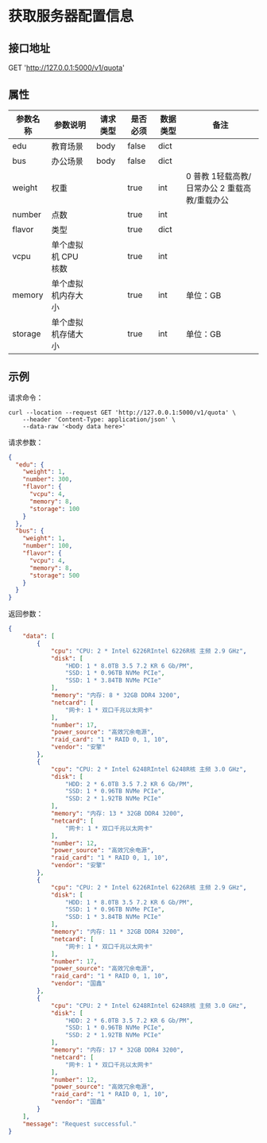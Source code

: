 # 获取服务器配置信息

## 接口地址

GET 'http://127.0.0.1:5000/v1/quota'

## 属性

| 参数名称 | 参数说明            | 请求类型 | 是否必须 | 数据类型 | 备注     |
| -------- | ------------------- | -------- | -------- | -------- | -------- |
| edu      | 教育场景            | body     | false    | dict     |          |
| bus      | 办公场景            | body     | false    | dict     |          |
| weight   | 权重                |          | true     | int      | 0 普教 1轻载高教/日常办公 2 重载高教/重载办公          |
| number   | 点数                |          | true     | int      |          |
| flavor   | 类型                |          | true     | dict     |          |
| vcpu     | 单个虚拟机 CPU 核数 |          | true     | int      |          |
| memory   | 单个虚拟机内存大小  |          | true     | int      | 单位：GB |
| storage  | 单个虚拟机存储大小  |          | true     | int      | 单位：GB |

## 示例

请求命令：

```console
curl --location --request GET 'http://127.0.0.1:5000/v1/quota' \
    --header 'Content-Type: application/json' \
    --data-raw '<body data here>'
```

请求参数：

```json
{
  "edu": {
    "weight": 1,
    "number": 300,
    "flavor": {
      "vcpu": 4,
      "memory": 8,
      "storage": 100
    }
  },
  "bus": {
    "weight": 1,
    "number": 100,
    "flavor": {
      "vcpu": 4,
      "memory": 8,
      "storage": 500
    }
  }
}
```

返回参数：

```json
{
    "data": [
        {
            "cpu": "CPU: 2 * Intel 6226RIntel 6226R核 主频 2.9 GHz",
            "disk": [
                "HDD: 1 * 8.0TB 3.5 7.2 KR 6 Gb/PM",
                "SSD: 1 * 0.96TB NVMe PCIe",
                "SSD: 1 * 3.84TB NVMe PCIe"
            ],
            "memory": "内存: 8 * 32GB DDR4 3200",
            "netcard": [
                "网卡: 1 * 双口千兆以太网卡"
            ],
            "number": 17,
            "power_source": "高效冗余电源",
            "raid_card": "1 * RAID 0, 1, 10",
            "vendor": "安擎"
        },
        {
            "cpu": "CPU: 2 * Intel 6248RIntel 6248R核 主频 3.0 GHz",
            "disk": [
                "HDD: 2 * 6.0TB 3.5 7.2 KR 6 Gb/PM",
                "SSD: 1 * 0.96TB NVMe PCIe",
                "SSD: 2 * 1.92TB NVMe PCIe"
            ],
            "memory": "内存: 13 * 32GB DDR4 3200",
            "netcard": [
                "网卡: 1 * 双口千兆以太网卡"
            ],
            "number": 12,
            "power_source": "高效冗余电源",
            "raid_card": "1 * RAID 0, 1, 10",
            "vendor": "安擎"
        },
        {
            "cpu": "CPU: 2 * Intel 6226RIntel 6226R核 主频 2.9 GHz",
            "disk": [
                "HDD: 1 * 8.0TB 3.5 7.2 KR 6 Gb/PM",
                "SSD: 1 * 0.96TB NVMe PCIe",
                "SSD: 1 * 3.84TB NVMe PCIe"
            ],
            "memory": "内存: 11 * 32GB DDR4 3200",
            "netcard": [
                "网卡: 1 * 双口千兆以太网卡"
            ],
            "number": 17,
            "power_source": "高效冗余电源",
            "raid_card": "1 * RAID 0, 1, 10",
            "vendor": "国鑫"
        },
        {
            "cpu": "CPU: 2 * Intel 6248RIntel 6248R核 主频 3.0 GHz",
            "disk": [
                "HDD: 2 * 6.0TB 3.5 7.2 KR 6 Gb/PM",
                "SSD: 1 * 0.96TB NVMe PCIe",
                "SSD: 2 * 1.92TB NVMe PCIe"
            ],
            "memory": "内存: 17 * 32GB DDR4 3200",
            "netcard": [
                "网卡: 1 * 双口千兆以太网卡"
            ],
            "number": 12,
            "power_source": "高效冗余电源",
            "raid_card": "1 * RAID 0, 1, 10",
            "vendor": "国鑫"
        }
    ],
    "message": "Request successful."
}
```
